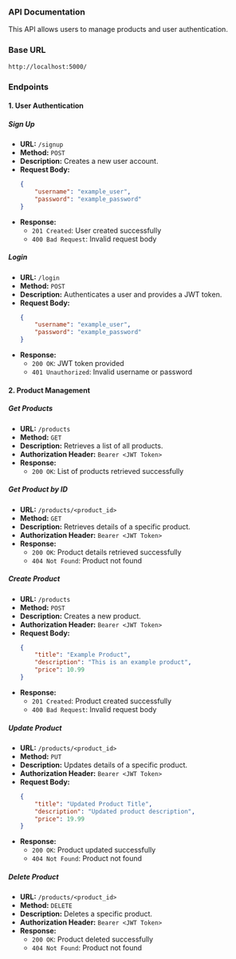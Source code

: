 
### API Documentation

This API allows users to manage products and user authentication.

### Base URL
```
http://localhost:5000/
```

### Endpoints

#### 1. User Authentication

##### Sign Up
- **URL:** `/signup`
- **Method:** `POST`
- **Description:** Creates a new user account.
- **Request Body:**
  ```json
  {
      "username": "example_user",
      "password": "example_password"
  }
  ```
- **Response:**
  - `201 Created`: User created successfully
  - `400 Bad Request`: Invalid request body

##### Login
- **URL:** `/login`
- **Method:** `POST`
- **Description:** Authenticates a user and provides a JWT token.
- **Request Body:**
  ```json
  {
      "username": "example_user",
      "password": "example_password"
  }
  ```
- **Response:**
  - `200 OK`: JWT token provided
  - `401 Unauthorized`: Invalid username or password

#### 2. Product Management

##### Get Products
- **URL:** `/products`
- **Method:** `GET`
- **Description:** Retrieves a list of all products.
- **Authorization Header:** `Bearer <JWT Token>`
- **Response:**
  - `200 OK`: List of products retrieved successfully

##### Get Product by ID
- **URL:** `/products/<product_id>`
- **Method:** `GET`
- **Description:** Retrieves details of a specific product.
- **Authorization Header:** `Bearer <JWT Token>`
- **Response:**
  - `200 OK`: Product details retrieved successfully
  - `404 Not Found`: Product not found

##### Create Product
- **URL:** `/products`
- **Method:** `POST`
- **Description:** Creates a new product.
- **Authorization Header:** `Bearer <JWT Token>`
- **Request Body:**
  ```json
  {
      "title": "Example Product",
      "description": "This is an example product",
      "price": 10.99
  }
  ```
- **Response:**
  - `201 Created`: Product created successfully
  - `400 Bad Request`: Invalid request body

##### Update Product
- **URL:** `/products/<product_id>`
- **Method:** `PUT`
- **Description:** Updates details of a specific product.
- **Authorization Header:** `Bearer <JWT Token>`
- **Request Body:**
  ```json
  {
      "title": "Updated Product Title",
      "description": "Updated product description",
      "price": 19.99
  }
  ```
- **Response:**
  - `200 OK`: Product updated successfully
  - `404 Not Found`: Product not found

##### Delete Product
- **URL:** `/products/<product_id>`
- **Method:** `DELETE`
- **Description:** Deletes a specific product.
- **Authorization Header:** `Bearer <JWT Token>`
- **Response:**
  - `200 OK`: Product deleted successfully
  - `404 Not Found`: Product not found

